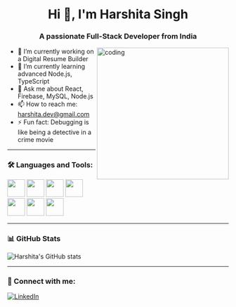 <h1 align="center">Hi 👋, I'm Harshita Singh</h1>
<h3 align="center">A passionate Full-Stack Developer from India</h3>

<img align="right" alt="coding" width="300" src="https://cdn.dribbble.com/users/1162077/screenshots/3848914/programmer.gif">

- 🔭 I’m currently working on a Digital Resume Builder  
- 🌱 I’m currently learning advanced Node.js, TypeScript  
- 💬 Ask me about React, Firebase, MySQL, Node.js  
- 📫 How to reach me: harshita.dev@gmail.com  
- ⚡ Fun fact: Debugging is like being a detective in a crime movie

---

### 🛠️ Languages and Tools:

<p align="left"> 
  <img src="https://cdn.jsdelivr.net/gh/devicons/devicon/icons/react/react-original.svg" width="40" height="40"/>
  <img src="https://cdn.jsdelivr.net/gh/devicons/devicon/icons/nodejs/nodejs-original.svg" width="40" height="40"/>
  <img src="https://cdn.jsdelivr.net/gh/devicons/devicon/icons/mysql/mysql-original.svg" width="40" height="40"/>
  <img src="https://cdn.jsdelivr.net/gh/devicons/devicon/icons/firebase/firebase-plain.svg" width="40" height="40"/>
  <img src="https://cdn.jsdelivr.net/gh/devicons/devicon/icons/javascript/javascript-original.svg" width="40" height="40"/>
  <img src="https://cdn.jsdelivr.net/gh/devicons/devicon/icons/html5/html5-original.svg" width="40" height="40"/>
  <img src="https://cdn.jsdelivr.net/gh/devicons/devicon/icons/css3/css3-original.svg" width="40" height="40"/>
</p>

---

### 📊 GitHub Stats

![Harshita's GitHub stats](https://github-readme-stats.vercel.app/api?username=harrshitaSingh&show_icons=true&theme=tokyonight)

---

### 🔗 Connect with me:

[![LinkedIn](https://img.shields.io/badge/LinkedIn-blue?style=flat&logo=linkedin)](https://www.linkedin.com/in/harshitasingh21/)
